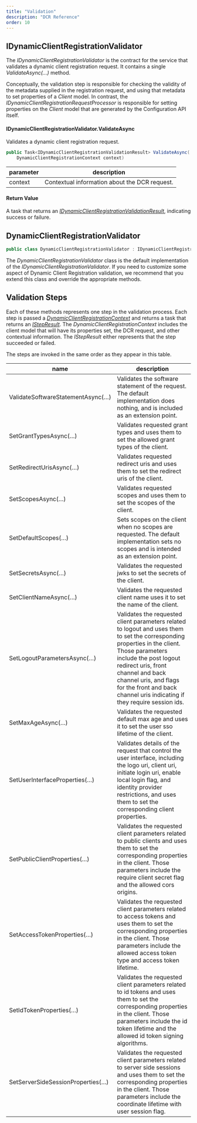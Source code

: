 ```yaml
---
title: "Validation"
description: "DCR Reference"
order: 10
---
```


## IDynamicClientRegistrationValidator
The *IDynamicClientRegistrationValidator* is the contract for the service that
validates a dynamic client registration request. It contains a single
*ValidateAsync(...)* method.

Conceptually, the validation step is responsible for checking the validity of
the metadata supplied in the registration request, and using that metadata to
set properties of a *Client* model. In contrast, the
*IDynamicClientRegistrationRequestProcessor* is responsible for setting
properties on the *Client* model that are generated by the Configuration API
itself.

#### IDynamicClientRegistrationValidator.ValidateAsync

Validates a dynamic client registration request.

```csharp
public Task<IDynamicClientRegistrationValidationResult> ValidateAsync(
    DynamicClientRegistrationContext context)
```

| parameter | description                                   |
|-----------|-----------------------------------------------|
| context   | Contextual information about the DCR request. |

#### Return Value

A task that returns an [*IDynamicClientRegistrationValidationResult*](models#idynamicclientregistrationvalidationresult), indicating success or failure.

## DynamicClientRegistrationValidator

```csharp
public class DynamicClientRegistrationValidator : IDynamicClientRegistrationValidator
```

The *DynamicClientRegistrationValidator* class is the default implementation of
the *IDynamicClientRegistrationValidator*. If you need to customize some aspect
of Dynamic Client Registration validation, we recommend that you extend this
class and override the appropriate methods.

## Validation Steps

Each of these methods represents one step in the validation process.
Each step is passed a [*DynamicClientRegistrationContext*](models#dynamicclientregistrationcontext) and returns a task
that returns an [*IStepResult*](models#istepresult). The *DynamicClientRegistrationContext* includes the client model that will
have its properties set, the DCR request, and other contextual information. The
*IStepResult* either represents that the step succeeded or failed.

The steps are invoked in the same order as they appear in this table.

| name                              | description                                                                                                                                                                                                                                                                                                     |
|-----------------------------------|-----------------------------------------------------------------------------------------------------------------------------------------------------------------------------------------------------------------------------------------------------------------------------------------------------------------|
| ValidateSoftwareStatementAsync(…) | Validates the software statement of the request. The default implementation does nothing, and is included as an extension point.                                                                                                                                                                                |
| SetGrantTypesAsync(…)             | Validates requested grant types and uses them to set the allowed grant types of the client.                                                                                                                                                                                                                     |
| SetRedirectUrisAsync(…)           | Validates requested redirect uris and uses them to set the redirect uris of the client.                                                                                                                                                                                                                         |
| SetScopesAsync(…)                 | Validates requested scopes and uses them to set the scopes of the client.                                                                                                                                                                                                                                       |
| SetDefaultScopes(…)               | Sets scopes on the client when no scopes are requested. The default implementation sets no scopes and is intended as an extension point.                                                                                                                                                                        |
| SetSecretsAsync(…)                | Validates the requested jwks to set the secrets of the client.                                                                                                                                                                                                                                                  |
| SetClientNameAsync(…)             | Validates the requested client name uses it to set the name of the client.                                                                                                                                                                                                                                      |
| SetLogoutParametersAsync(…)       | Validates the requested client parameters related to logout and uses them to set the corresponding properties in the client. Those parameters include the post logout redirect uris, front channel and back channel uris, and flags for the front and back channel uris indicating if they require session ids. |
| SetMaxAgeAsync(…)                 | Validates the requested default max age and uses it to set the user sso lifetime of the client.                                                                                                                                                                                                                 |
| SetUserInterfaceProperties(…)     | Validates details of the request that control the user interface, including the logo uri, client uri, initiate login uri, enable local login flag, and identity provider restrictions, and uses them to set the corresponding client properties.                                                                |
| SetPublicClientProperties(…)      | Validates the requested client parameters related to public clients and uses them to set the corresponding properties in the client. Those parameters include the require client secret flag and the allowed cors origins.                                                                                      |
| SetAccessTokenProperties(…)       | Validates the requested client parameters related to access tokens and uses them to set the corresponding properties in the client. Those parameters include the allowed access token type and access token lifetime.                                                                                           |
| SetIdTokenProperties(…)           | Validates the requested client parameters related to id tokens and uses them to set the corresponding properties in the client. Those parameters include the id token lifetime and the allowed id token signing algorithms.                                                                                     |
| SetServerSideSessionProperties(…) | Validates the requested client parameters related to server side sessions and uses them to set the corresponding properties in the client. Those parameters include the coordinate lifetime with user session flag.                                                                                             |

